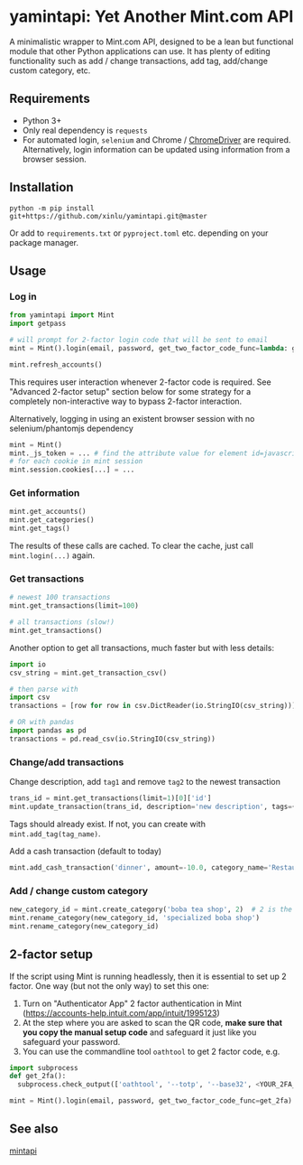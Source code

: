 # yamintapi: Yet Another Mint.com API

A minimalistic wrapper to Mint.com API, designed to be a lean but functional module that other Python applications can use. It has plenty of editing functionality such as add / change transactions, add tag, add/change custom category, etc.

## Requirements

- Python 3+
- Only real dependency is `requests`
- For automated login, `selenium` and Chrome / [ChromeDriver](https://chromedriver.chromium.org/) are required. Alternatively, login information can be updated using information from a browser session.

## Installation
```
python -m pip install git+https://github.com/xinlu/yamintapi.git@master
```
Or add to `requirements.txt` or `pyproject.toml` etc. depending on your package manager.

## Usage

### Log in
```python
from yamintapi import Mint
import getpass

# will prompt for 2-factor login code that will be sent to email
mint = Mint().login(email, password, get_two_factor_code_func=lambda: getpass.getpass("Enter 2 factor code sent to your email: "))

mint.refresh_accounts()
```
This requires user interaction whenever 2-factor code is required. See "Advanced 2-factor setup" section below for some strategy for a completely non-interactive way to bypass 2-factor interaction.

Alternatively, logging in using an existent browser session with no selenium/phantomjs dependency
```python
mint = Mint()
mint._js_token = ... # find the attribute value for element id=javascript-user from any page in Mint after logging in
# for each cookie in mint session
mint.session.cookies[...] = ...
```

### Get information
```python
mint.get_accounts()
mint.get_categories()
mint.get_tags()
```
The results of these calls are cached. To clear the cache, just call `mint.login(...)` again.

### Get transactions
```python
# newest 100 transactions
mint.get_transactions(limit=100)

# all transactions (slow!)
mint.get_transactions()
```

Another option to get all transactions, much faster but with less details:
```python
import io
csv_string = mint.get_transaction_csv()

# then parse with
import csv
transactions = [row for row in csv.DictReader(io.StringIO(csv_string))]

# OR with pandas
import pandas as pd
transactions = pd.read_csv(io.StringIO(csv_string))
```

### Change/add transactions
Change description, add `tag1` and remove `tag2` to the newest transaction
```python
trans_id = mint.get_transactions(limit=1)[0]['id']
mint.update_transaction(trans_id, description='new description', tags={'tag1': True, 'tag2: False'})
```
Tags should already exist. If not, you can create with `mint.add_tag(tag_name)`.

Add a cash transaction (default to today)
```python
mint.add_cash_transaction('dinner', amount=-10.0, category_name='Restaurants', tags=['tag1', 'tag2'])
```

### Add / change custom category
```python
new_category_id = mint.create_category('boba tea shop', 2)  # 2 is the category id for the "Food & Dining" category
mint.rename_category(new_category_id, 'specialized boba shop')
mint.rename_category(new_category_id)
```

## 2-factor setup
If the script using Mint is running headlessly, then it is essential to set up 2 factor. One way (but not the only way) to set this one:
1. Turn on "Authenticator App" 2 factor authentication in Mint (https://accounts-help.intuit.com/app/intuit/1995123)
2. At the step where you are asked to scan the QR code, **make sure that you copy the manual setup code** and safeguard it just like you safeguard your password.
3. You can use the commandline tool `oathtool` to get 2 factor code, e.g.
```python
import subprocess
def get_2fa():
  subprocess.check_output(['oathtool', '--totp', '--base32', <YOUR_2FA_SETUP_CODE>])

mint = Mint().login(email, password, get_two_factor_code_func=get_2fa)
```

## See also

[mintapi](https://github.com/mrooney/mintapi)
